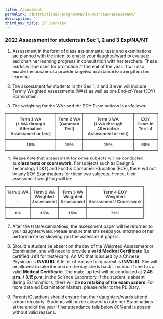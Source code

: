 ```yaml
---
title: Assessment
permalink: /instructional-programmes/ip-overview/assessment/
description: ""
third_nav_title: IP Overview
---
```

### 2022 Assessment for students in Sec 1, 2 and 3 Exp/NA/NT  

1.  Assessment in the form of class assignments, tests and examinations are planned with the intent to enable your daughter/ward to evaluate and chart her learning progress in consultation with her teachers. These marks will be used for promotion at the end of the year. It will also enable the teachers to provide targeted assistance to strengthen her learning.  
      
    
2.  The assessment for students in the Sec 1, 2 and 3 level will include Termly Weighted Assessments (WAs) as well as one End-of-Year (EOY) Examination.  
      
    
3.  The weighting for the WAs and the EOY Examinations is as follows:

<style type="text/css">
.tg  {border-collapse:collapse;border-spacing:0;}
.tg td{border-color:black;border-style:solid;border-width:1px;font-family:Arial, sans-serif;font-size:14px;
  overflow:hidden;padding:10px 5px;word-break:normal;}
.tg th{border-color:black;border-style:solid;border-width:1px;font-family:Arial, sans-serif;font-size:14px;
  font-weight:normal;overflow:hidden;padding:10px 5px;word-break:normal;}
.tg .tg-2fwu{background-color:#FFF;color:#454545;font-weight:bold;text-align:center;vertical-align:top}
</style>
<table class="tg">
<thead>
  <tr>
    <th class="tg-2fwu">Term 1 WA<br>(1 WA through Alternative Assessment or test)</th>
    <th class="tg-2fwu">Term 2 WA<br> (Common Test)</th>
    <th class="tg-2fwu">Term 3 WA<br> (1 WA through Alternative Assessment or test)</th>
    <th class="tg-2fwu">EOY Exam in Term 4</th>
  </tr>
</thead>
<tbody>
  <tr>
    <td class="tg-2fwu">10%</td>
    <td class="tg-2fwu">15%</td>
    <td class="tg-2fwu">15%</td>
    <td class="tg-2fwu">60%</td>
  </tr>
</tbody>
</table>

4. Please note that assessment for some subjects will be conducted as **class tests or coursework.** For subjects such as Design & Technology (D&T) and Food & Consumer Education (FCE), there will not be any EOY Examinations for these two subjects. Hence, their assessment weighting will be:

<style type="text/css">
.tg  {border-collapse:collapse;border-spacing:0;}
.tg td{border-color:black;border-style:solid;border-width:1px;font-family:Arial, sans-serif;font-size:14px;
  overflow:hidden;padding:10px 5px;word-break:normal;}
.tg th{border-color:black;border-style:solid;border-width:1px;font-family:Arial, sans-serif;font-size:14px;
  font-weight:normal;overflow:hidden;padding:10px 5px;word-break:normal;}
.tg .tg-2fwu{background-color:#FFF;color:#454545;font-weight:bold;text-align:center;vertical-align:top}
</style>
<table class="tg">
<thead>
  <tr>
    <th class="tg-2fwu">Term 1 WA<br> <br>-</th>
    <th class="tg-2fwu">Term 2 WA<br>Weighted<br>Assessment</th>
    <th class="tg-2fwu">Term 3 WA<br>Weighted<br>Assessment</th>
    <th class="tg-2fwu">Term 4 EOY<br>Weighted<br>Assessment / Coursework</th>
  </tr>
</thead>
<tbody>
  <tr>
    <td class="tg-2fwu">0%</td>
    <td class="tg-2fwu">15%</td>
    <td class="tg-2fwu">15%</td>
    <td class="tg-2fwu">70%</td>
  </tr>
</tbody>
</table>

7. After the tests/examinations, the assessment paper will be returned to your daughter/ward. Please ensure that she keeps you informed of her performance by showing you the assessment papers.  
      
    
8. Should a student be absent on the day of the Weighted Assessment or Examination, she will need to provide a **valid Medical Certificate** (i.e. certified unfit for test/exam). An MC that is issued by a Chinese Physician is **INVALID.** A letter of excuse from parent is **INVALID.** She will be allowed to take the test on the day she is back in school if she has a valid **Medical Certificate**. The make-up test will be conducted at **2.45 p.m. / 3.15 p.m.** in the Science Laboratory. If the student is absent during Examinations, there will be **no retaking of the exam papers**. For more detailed Examination Matters, please refer to the PL Diary.  
      
    
9. Parents/Guardians should ensure that their daughters/wards attend school regularly. Students will not be allowed to take her Examinations at the end of the year if her attendance falls below 80%and is absent without valid reasons.